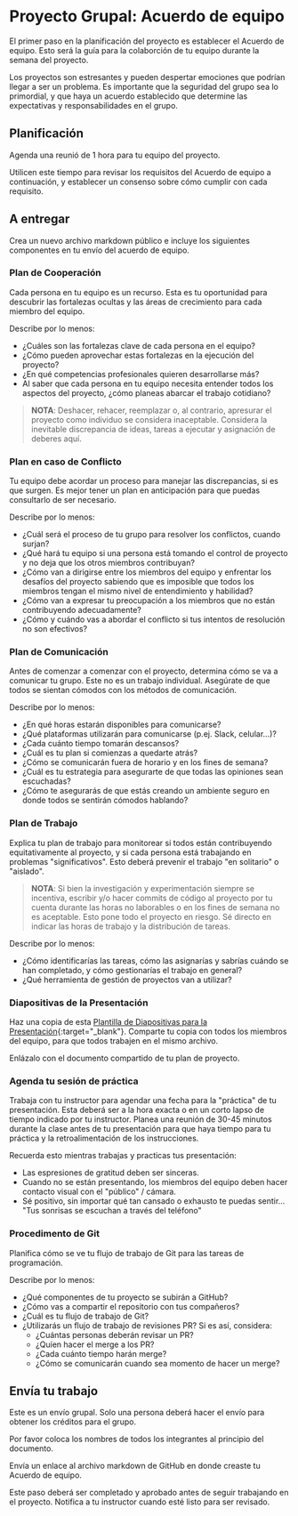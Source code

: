 ﻿# Proyecto Grupal: Acuerdo de equipo

El primer paso en la planificación del proyecto es establecer el Acuerdo de equipo. Esto será la guía para la colaborción de tu equipo durante la semana del proyecto.

Los proyectos son estresantes y pueden despertar emociones que podrían llegar a ser un problema. Es importante que la seguridad del grupo sea lo primordial, y que haya un acuerdo establecido que determine las expectativas y responsabilidades en el grupo.

## Planificación

Agenda una reunió de 1 hora para tu equipo del proyecto.

Utilicen este tiempo para revisar los requisitos del Acuerdo de equipo a continuación, y establecer un consenso sobre cómo cumplir con cada requisito.

## A entregar

Crea un nuevo archivo markdown público e incluye los siguientes componentes en tu envío del acuerdo de equipo.

### Plan de Cooperación

Cada persona en tu equipo es un recurso. Esta es tu oportunidad para descubrir las fortalezas ocultas y las áreas de crecimiento para cada miembro del equipo.

Describe por lo menos:

- ¿Cuáles son las fortalezas clave de cada persona en el equipo?
- ¿Cómo pueden aprovechar estas fortalezas en la ejecución del proyecto?
- ¿En qué competencias profesionales quieren desarrollarse más? 
- Al saber que cada persona en tu equipo necesita entender todos los aspectos del proyecto, ¿cómo planeas abarcar el trabajo cotidiano?

> **NOTA**: Deshacer, rehacer, reemplazar o, al contrario, apresurar el proyecto como individuo se considera inaceptable.  Considera la inevitable discrepancia de ideas, tareas a ejecutar y asignación de deberes aquí.

### Plan en caso de Conflicto

Tu equipo debe acordar un proceso para manejar las discrepancias, si es que surgen. Es mejor tener un plan en anticipación para que puedas consultarlo de ser necesario.

Describe por lo menos:

- ¿Cuál será el proceso de tu grupo para resolver los conflictos, cuando surjan?
- ¿Qué hará tu equipo si una persona está tomando el control de proyecto y no deja que los otros miembros contribuyan?
- ¿Cómo van a dirigirse entre los miembros del equipo y enfrentar los desafíos del proyecto sabiendo que es imposible que todos los miembros tengan el mismo nivel de entendimiento y habilidad?
- ¿Cómo van a expresar tu preocupación a los miembros que no están contribuyendo adecuadamente?
- ¿Cómo y cuándo vas a abordar el conflicto si tus intentos de resolución no son efectivos?

### Plan de Comunicación

Antes de comenzar a comenzar con el proyecto, determina cómo se va a comunicar tu grupo. Este no es un trabajo individual. Asegúrate de que todos se sientan cómodos con los métodos de comunicación.

Describe por lo menos:

- ¿En qué horas estarán disponibles para comunicarse?
- ¿Qué plataformas utilizarán para comunicarse (p.ej. Slack, celular...)?
- ¿Cada cuánto tiempo tomarán descansos?
- ¿Cuál es tu plan si comienzas a quedarte atrás?
- ¿Cómo se comunicarán fuera de horario y en los fines de semana?
- ¿Cuál es tu estrategia para asegurarte de que todas las opiniones sean escuchadas?
- ¿Cómo te asegurarás de que estás creando un ambiente seguro en donde todos se sentirán cómodos hablando?

### Plan de Trabajo

Explica tu plan de trabajo para monitorear si todos están contribuyendo equitativamente al proyecto, y si cada persona está trabajando en problemas "significativos". Esto deberá prevenir el trabajo "en solitario" o "aislado".

> **NOTA**: Si bien la investigación y experimentación siempre se incentiva, escribir y/o hacer commits de código al proyecto por tu cuenta durante las horas no laborables o en los fines de semana no es aceptable. Esto pone todo el proyecto en riesgo. Sé directo en indicar las horas de trabajo y la distribución de tareas.

Describe por lo menos:

- ¿Cómo identificarías las tareas, cómo las asignarías y sabrías cuándo se han completado, y cómo gestionarías el trabajo en general?
- ¿Qué herramienta de gestión de proyectos van a utilizar?

### Diapositivas de la Presentación

Haz una copia de esta [Plantilla de Diapositivas para la Presentación](https://docs.google.com/presentation/d/1NeXKKEpjK2DDme8EwlZBsJndUqIgGYzWrY6FAYtNTf0/edit#slide=id.g2accd1c413_3_31){:target="_blank"}. Comparte tu copia con todos los miembros del equipo, para que todos trabajen en el mismo archivo.

Enlázalo con el documento compartido de tu plan de proyecto.

### Agenda tu sesión de práctica

Trabaja con tu instructor para agendar una fecha para la "práctica" de tu presentación. Esta deberá ser a la hora exacta o en un corto lapso de tiempo indicado por tu instructor. Planea una reunión de 30-45 minutos durante la clase antes de tu presentación para que haya tiempo para tu práctica y la retroalimentación de los instrucciones.

Recuerda esto mientras trabajas y practicas tus presentación:

- Las espresiones de gratitud deben ser sinceras.
- Cuando no se están presentando, los miembros del equipo deben hacer contacto visual con el "público" / cámara.
- Sé positivo, sin importar qué tan cansado o exhausto te puedas sentir... "Tus sonrisas se escuchan a través del teléfono"

### Procedimento de Git

Planifica cómo se ve tu flujo de trabajo de Git para las tareas de programación.

Describe por lo menos:

- ¿Qué componentes de tu proyecto se subirán a GitHub?
- ¿Cómo vas a compartir el repositorio con tus compañeros?
- ¿Cuál es tu flujo de trabajo de Git?
- ¿Utilizarás un flujo de trabajo de revisiones PR? Si es así, considera:
  - ¿Cuántas personas deberán revisar un PR?
  - ¿Quíen hacer el merge a los PR?
  - ¿Cada cuánto tiempo harán merge?
  - ¿Cómo se comunicarán cuando sea momento de hacer un merge?

## Envía tu trabajo

Este es un envío grupal. Solo una persona deberá hacer el envío para obtener los créditos para el grupo.

Por favor coloca los nombres de todos los integrantes al principio del documento.

Envía un enlace al archivo markdown de GitHub en donde creaste tu Acuerdo de equipo.

Este paso deberá ser completado y aprobado antes de seguir trabajando en el proyecto. Notifica a tu instructor cuando esté listo para ser revisado.
